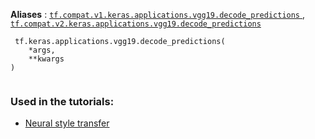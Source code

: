 **Aliases** : [ `tf.compat.v1.keras.applications.vgg19.decode_predictions` ](/api_docs/python/tf/keras/applications/vgg19/decode_predictions), [ `tf.compat.v2.keras.applications.vgg19.decode_predictions` ](/api_docs/python/tf/keras/applications/vgg19/decode_predictions)

```
 tf.keras.applications.vgg19.decode_predictions(
    *args,
    **kwargs
)
 
```

### Used in the tutorials:
- [Neural style transfer](https://tensorflow.google.cn/tutorials/generative/style_transfer)
